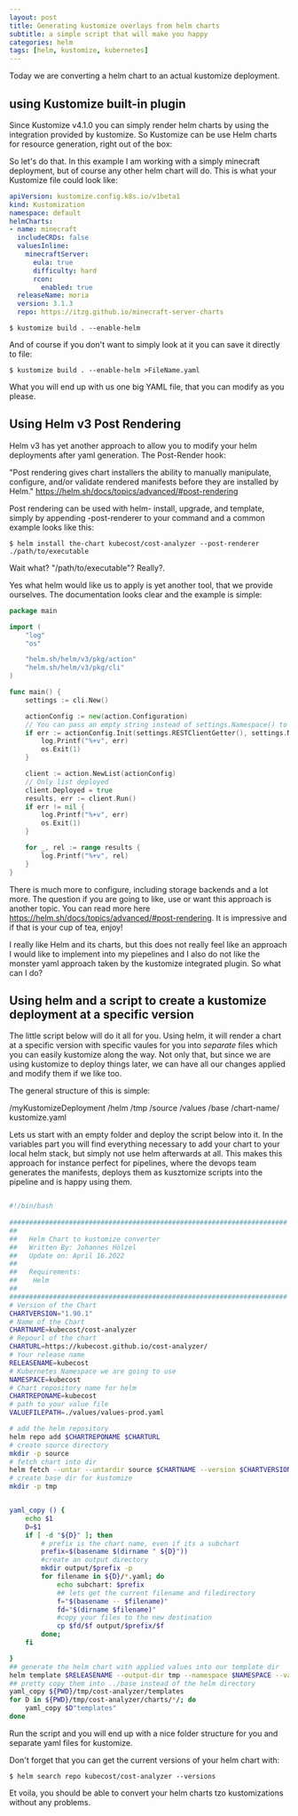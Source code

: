 ```yaml
---
layout: post
title: Generating kustomize overlays from helm charts
subtitle: a simple script that will make you happy
categories: helm
tags: [helm, kustomize, kubernetes]
---
```


Today we are converting a helm chart to an actual kustomize deployment.

## using Kustomize built-in plugin

Since Kustomize v4.1.0 you can simply render helm charts by using the integration provided by kustomize.
So Kustomize can be use Helm charts for resource generation, right out of the box:

So let's do that. In this example I am working with a simply minecraft deployment, but of course any other helm chart will do.
This is what your Kustomize file could look like:

``` YAML
apiVersion: kustomize.config.k8s.io/v1beta1
kind: Kustomization
namespace: default
helmCharts:
- name: minecraft
  includeCRDs: false
  valuesInline:
    minecraftServer:
      eula: true
      difficulty: hard
      rcon:
        enabled: true
  releaseName: moria
  version: 3.1.3
  repo: https://itzg.github.io/minecraft-server-charts
```


``` Console
$ kustomize build . --enable-helm
```

And of course if you don't want to simply look at it you can save it directly to file:

``` Console
$ kustomize build . --enable-helm >FileName.yaml
```

What you will end up with us one big YAML file, that you can modify as you please.

## Using Helm v3 Post Rendering

Helm v3 has yet another approach to allow you to modify your helm deployments after yaml generation. The Post-Render hook:

"Post rendering gives chart installers the ability to manually manipulate, configure, and/or validate rendered manifests before they are installed by Helm."
<https://helm.sh/docs/topics/advanced/#post-rendering>

Post rendering can be used with helm- install, upgrade, and template, simply by appending -post-renderer to your command and a common example looks like this:

``` Console
$ helm install the-chart kubecost/cost-analyzer --post-renderer ./path/to/executable
```

Wait what? "/path/to/executable"? Really?.

Yes what helm would like us to apply is yet another tool, that we provide ourselves.
The documentation looks clear and the example is simple:

``` Go
package main

import (
    "log"
    "os"

    "helm.sh/helm/v3/pkg/action"
    "helm.sh/helm/v3/pkg/cli"
)

func main() {
    settings := cli.New()

    actionConfig := new(action.Configuration)
    // You can pass an empty string instead of settings.Namespace() to list all ns
    if err := actionConfig.Init(settings.RESTClientGetter(), settings.Namespace(), os.Getenv("HELM_DRIVER"), log.Printf); err != nil {
        log.Printf("%+v", err)
        os.Exit(1)
    }

    client := action.NewList(actionConfig)
    // Only list deployed
    client.Deployed = true
    results, err := client.Run()
    if err != nil {
        log.Printf("%+v", err)
        os.Exit(1)
    }

    for _, rel := range results {
        log.Printf("%+v", rel)
    }
}
```

There is much more to configure, including storage backends and a lot more. The question if you are going to like, use or want this approach is another topic.
You can read more here <https://helm.sh/docs/topics/advanced/#post-rendering>. It is impressive and if that is your cup of tea, enjoy!

I really like Helm and its charts, but this does not really feel like an approach I would like to implement into my piepelines and I also do not like the monster yaml approach taken by the kustomize integrated plugin. So what can I do?

## Using helm and a script to create a kustomize deployment at a specific version

The little script below will do it all for you. Using helm, it will render a chart at a specific version with specific vaules for you into *separate* files which you can easily kustomize along the way. Not only that, but since we are using kustomize to deploy things later, we can have all our changes applied and modify them if we like too.

The general structure of this is simple:

/myKustomizeDeployment
    /helm
        /tmp
        /source
    /values
    /base
        /chart-name/
    kustomize.yaml


Lets us start with an empty folder and deploy the script below into it.
In the variables part you will find everything necessary to add your chart to your local helm stack, but simply not use helm afterwards at all. This makes this approach for instance perfect for pipelines, where the devops team generates the manifests, deploys them as kusztomize scripts into the pipeline and is happy using them.


``` bash

#!/bin/bash
 
######################################################################
##
##   Helm Chart to kustomize converter
##   Written By: Johannes Hölzel
##   Update on: April 16.2022
##
##   Requirements:
##    Helm
##
######################################################################
# Version of the Chart
CHARTVERSION="1.90.1"
# Name of the Chart
CHARTNAME=kubecost/cost-analyzer
# Repourl of the chart
CHARTURL=https://kubecost.github.io/cost-analyzer/
# Your release name 
RELEASENAME=kubecost
# Kubernetes Namespace we are going to use
NAMESPACE=kubecost
# Chart repository name for helm
CHARTREPONAME=kubecost
# path to your value file
VALUEFILEPATH=./values/values-prod.yaml

# add the helm repository
helm repo add $CHARTREPONAME $CHARTURL
# create source directory
mkdir -p source
# fetch chart into dir
helm fetch --untar --untardir source $CHARTNAME --version $CHARTVERSION
# create base dir for kustomize
mkdir -p tmp


yaml_copy () {
    echo $1
    D=$1
    if [ -d "${D}" ]; then
        # prefix is the chart name, even if its a subchart
        prefix=$(basename $(dirname " ${D}"))
        #create an output directory
        mkdir output/$prefix -p
        for filename in ${D}/*.yaml; do
            echo subchart: $prefix
            ## lets get the current filename and filedirectory
            f="$(basename -- $filename)"
            fd="$(dirname $filename)"
            #copy your files to the new destination
            cp $fd/$f output/$prefix/$f
        done;
    fi

}
## generate the helm chart with applied values into our template dir
helm template $RELEASENAME --output-dir tmp --namespace $NAMESPACE --values $VALUEFILEPATH kubecost/cost-analyzer
## pretty copy them into ../base instead of the helm directory
yaml_copy ${PWD}/tmp/cost-analyzer/templates
for D in ${PWD}/tmp/cost-analyzer/charts/*/; do
    yaml_copy $D"templates"
done

```

Run the script and you will end up with a nice folder structure for you and separate yaml files for kustomize.

Don't forget that you can get the current versions of your helm chart with:

``` Console
$ helm search repo kubecost/cost-analyzer --versions
```

Et voila, you should be able to convert your helm charts tzo kustomizations without any problems.

